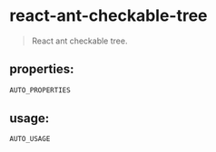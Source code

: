 # react-ant-checkable-tree
> React ant checkable tree.


## properties:
```javascript
AUTO_PROPERTIES
```

## usage:
```jsx
AUTO_USAGE
```
